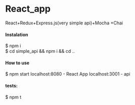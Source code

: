 # React_app
React+Redux+Express.js(very simple api)+Mocha +Chai

<h4>Instalation</h4>

$ npm i <br />
$ cd simple_api && npm i && cd .. 

<h4>How to use</h4>

$ npm start 
localhost:8080 - React App
localhost:3001 - api


<h4>tests:</h4>
$ npm t
